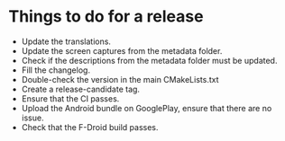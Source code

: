 # Things to do for a release
 - Update the translations.
 - Update the screen captures from the metadata folder.
 - Check if the descriptions from the metadata folder must be updated.
 - Fill the changelog.
 - Double-check the version in the main CMakeLists.txt
 - Create a release-candidate tag.
 - Ensure that the CI passes.
 - Upload the Android bundle on GooglePlay, ensure that there are no issue.
 - Check that the F-Droid build passes.
